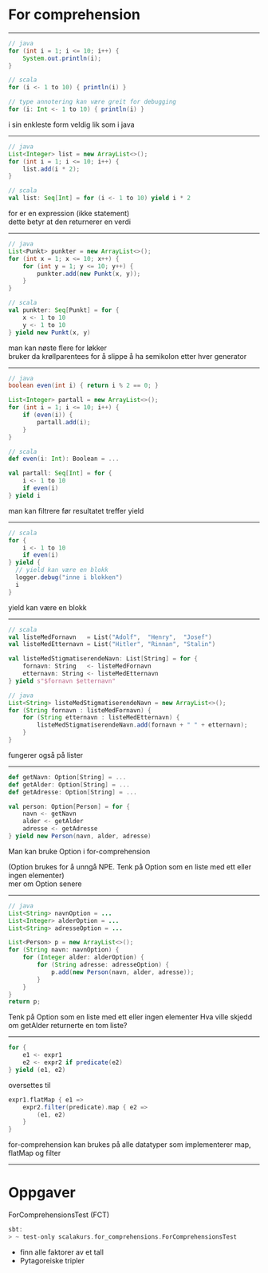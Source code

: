 # For comprehension #

---

```java
// java
for (int i = 1; i <= 10; i++) {
    System.out.println(i);
}
```

```scala
// scala
for (i <- 1 to 10) { println(i) }
```

```scala
// type annotering kan være greit for debugging
for (i: Int <- 1 to 10) { println(i) }
```

<aside class="notes">
i sin enkleste form veldig lik som i java
</aside>

---

```java
// java
List<Integer> list = new ArrayList<>();
for (int i = 1; i <= 10; i++) {
    list.add(i * 2);
}
```

```scala
// scala
val list: Seq[Int] = for (i <- 1 to 10) yield i * 2
```

<aside class="notes">
    for er en expression (ikke statement) <br/>
    dette betyr at den returnerer en verdi
</aside>

---

```java
// java
List<Punkt> punkter = new ArrayList<>();
for (int x = 1; x <= 10; x++) {
    for (int y = 1; y <= 10; y++) {
        punkter.add(new Punkt(x, y));
    }
}
```

```scala
// scala
val punkter: Seq[Punkt] = for {
    x <- 1 to 10
    y <- 1 to 10
} yield new Punkt(x, y)
```

<aside class="notes">
    man kan nøste flere for løkker <br/>
    bruker da krøllparentees for å slippe å ha semikolon etter hver generator
</aside>

---

```java
// java
boolean even(int i) { return i % 2 == 0; }

List<Integer> partall = new ArrayList<>();
for (int i = 1; i <= 10; i++) {
    if (even(i)) {
        partall.add(i);
    }
}
```

```scala
// scala
def even(i: Int): Boolean = ...

val partall: Seq[Int] = for {
    i <- 1 to 10
    if even(i)
} yield i
```

<aside class="notes">
    man kan filtrere før resultatet treffer yield
</aside>

---

```scala
// scala
for {
    i <- 1 to 10
    if even(i)
} yield {
  // yield kan være en blokk
  logger.debug("inne i blokken")
  i
}
```

<aside class="notes">
    yield kan være en blokk
</aside>

---

```scala
// scala
val listeMedFornavn   = List("Adolf",  "Henry",  "Josef")
val listeMedEtternavn = List("Hitler", "Rinnan", "Stalin")

val listeMedStigmatiserendeNavn: List[String] = for {
    fornavn: String   <- listeMedFornavn
    etternavn: String <- listeMedEtternavn
} yield s"$fornavn $etternavn"
```

```java
// java
List<String> listeMedStigmatiserendeNavn = new ArrayList<>();
for (String fornavn : listeMedFornavn) {
    for (String etternavn : listeMedEtternavn) {
        listeMedStigmatiserendeNavn.add(fornavn + " " + etternavn);
    }
}
```

<aside class="notes">
    fungerer også på lister
</aside>

---

```scala
def getNavn: Option[String] = ...
def getAlder: Option[String] = ...
def getAdresse: Option[String] = ...

val person: Option[Person] = for {
    navn <- getNavn
    alder <- getAlder
    adresse <- getAdresse
} yield new Person(navn, alder, adresse)
```

<aside class="notes">
Man kan bruke Option i for-comprehension <br/>

(Option brukes for å unngå NPE.
Tenk på Option som en liste med ett eller ingen elementer) <br/>
mer om Option senere <br/>
</aside>

---

```java
// java
List<String> navnOption = ...
List<Integer> alderOption = ...
List<String> adresseOption = ...

List<Person> p = new ArrayList<>();
for (String navn: navnOption) {
    for (Integer alder: alderOption) {
        for (String adresse: adresseOption) {
            p.add(new Person(navn, alder, adresse));
        }
    }
}
return p;
```

<aside class="notes">
Tenk på Option som en liste med ett eller ingen elementer
Hva ville skjedd om getAlder returnerte en tom liste?
</aside>

---

```scala
for {
    e1 <- expr1
    e2 <- expr2 if predicate(e2)
} yield (e1, e2)
```
oversettes til
```scala
expr1.flatMap { e1 =>
    expr2.filter(predicate).map { e2 =>
        (e1, e2)
    }
}
```

<aside class="notes">
for-comprehension kan brukes på alle datatyper som
implementerer map, flatMap og filter
</aside>

---

# Oppgaver #
ForComprehensionsTest (FCT)

```scala
sbt:
> ~ test-only scalakurs.for_comprehensions.ForComprehensionsTest
```

<aside class="notes">
<ul>
<li>finn alle faktorer av et tall</li>
<li> Pytagoreiske tripler </li>
</ul>
</aside>
